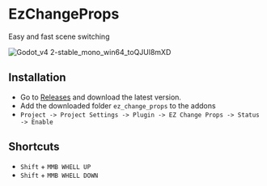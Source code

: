 # EzChangeProps

Easy and fast scene switching

![Godot_v4 2-stable_mono_win64_toQJUl8mXD](https://github.com/3Dvachevsky/EzChangeProps/assets/23451556/25cfd0f8-141a-4cb5-8528-a778ec3a05a0)

## Installation

- Go to [Releases](https://github.com/3Dvachevsky/EzChangeProps/releases) and download the latest version.
- Add the downloaded folder `ez_change_props` to the addons
- `Project -> Project Settings -> Plugin -> EZ Change Props -> Status -> Enable`

## Shortcuts
- `Shift` + `MMB WHELL UP`
- `Shift` + `MMB WHELL DOWN`
